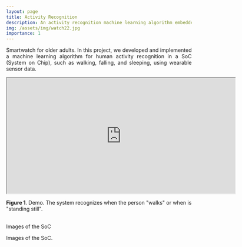 ```yaml
---
layout: page
title: Activity Recognition
description: An activity recognition machine learning algorithm embedded in a smartwatch.
img: /assets/img/watch22.jpg
importance: 1
---
```



<p align="justify">
Smartwatch for older adults. In this project, we developed and implemented a machine learning algorithm for human activity recognition in a SoC (System on Chip), such as walking, falling, and sleeping, using wearable sensor data.
</p>



<div class="row justify-content-sm-center">
    <p align="center"><iframe src="https://www.youtube.com/embed/SdIajwfE54I" width=620 height="315"></iframe></p>
    <figcaption class="figure-caption text-center"><b>Figure 1</b>. Demo. The system recognizes when the person "walks" or when is "standing still".
    </figcaption><br>
</div>



Images of the SoC


<div class="row">
    <div class="col-sm-8 mt-3 mt-md-0">
        <img class="img-fluid rounded z-depth-1" src="{{ '/assets/img/watch2.jpg' | relative_url }}" alt="" title="example image"/>
    </div>
    <div class="col-sm-4 mt-3 mt-md-0">
        <img class="img-fluid rounded z-depth-1" src="{{ '/assets/img/watch1.jpg' | relative_url }}" alt="" title="example image"/>
    </div>
</div>
<div class="caption">Images of the SoC.
</div>
